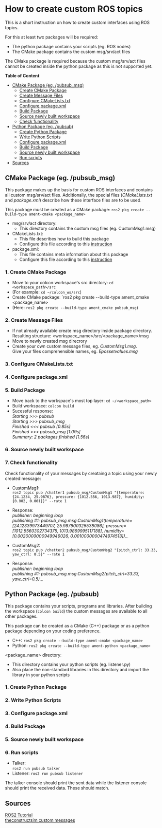# How to create custom ROS topics
This is a short instruction on how to create custom interfaces using ROS topics.  

For this at least two packages will be required:
* The python package contains your scripts (eg. ROS nodes)
* The CMake package contains the custom msg/srv/act files  

The CMake package is required because the custom msg/srv/act files cannot be created inside the python package as this is not supported yet.  

__Table of Content__  
* [CMake Package (eg. /pubsub_msg)](https://github.com/patrickw135/pubsub/blob/master/instructions_custom_topics.md#cmake-package-eg-pubsub_msg)  
  * [Create CMake Package](https://github.com/patrickw135/pubsub/blob/master/instructions_custom_topics.md#1-create-cmake-package)
  * [Create Message Files](https://github.com/patrickw135/pubsub/blob/master/instructions_custom_topics.md#2-create-message-files)
  * [Configure CMakeLists.txt](https://github.com/patrickw135/pubsub/blob/master/instructions_custom_topics.md#3-configure-cmakeliststxt)
  * [Configure package.xml](https://github.com/patrickw135/pubsub/blob/master/instructions_custom_topics.md#4-configure-packagexml)
  * [Build Package](https://github.com/patrickw135/pubsub/blob/master/instructions_custom_topics.md#5-build-package)
  * [Source newly built workspace](https://github.com/patrickw135/pubsub/blob/master/instructions_custom_topics.md#6-source-newly-built-workspace)
  * [Check functionality](https://github.com/patrickw135/pubsub/blob/master/instructions_custom_topics.md#7-check-functionality)
* [Python Package (eg. /pubsub)](https://github.com/patrickw135/pubsub/blob/master/instructions_custom_topics.md#python-package-eg-pubsub)
  * [Create Python Package](https://github.com/patrickw135/pubsub/blob/master/instructions_custom_topics.md#1-create-python-package)
  * [Write Python Scripts](https://github.com/patrickw135/pubsub/blob/master/instructions_custom_topics.md#2-write-python-scripts)
  * [Configure package.xml](https://github.com/patrickw135/pubsub/blob/master/instructions_custom_topics.md#3-configure-packagexml)
  * [Build Package](https://github.com/patrickw135/pubsub/blob/master/instructions_custom_topics.md#4-build-package)
  * [Source newly built workspace](https://github.com/patrickw135/pubsub/blob/master/instructions_custom_topics.md#5-source-newly-built-workspace)
  * [Run scripts](https://github.com/patrickw135/pubsub/blob/master/instructions_custom_topics.md#6-run-scripts)
* [Sources](https://github.com/patrickw135/pubsub/blob/master/instructions_custom_topics.md#sources)







## CMake Package (eg. /pubsub_msg)
This package makes up the basis for custom ROS interfaces and contains all custom msg/srv/act files. Additionally, the special files (_CMakeLists.txt_ and _package.xml_) describe how these interface files are to be used.  

This package must be created as a CMake package: `ros2 pkg create --build-type ament-cmake <package_name>`  

* msg/srv/act directory:
  * This directory contains the custom msg files (eg. CustomMsg1.msg)
* CMakeLists.txt:
  * This file describes how to build this package
  * Configure this file according to this [instruction](https://index.ros.org/doc/ros2/Tutorials/Custom-ROS2-Interfaces/#cmakelists-txt)
* package.xml:
  * This file contains meta information about this package
  * Configure this file according to this [instruction](https://index.ros.org/doc/ros2/Tutorials/Custom-ROS2-Interfaces/#package-xml)


### 1. Create CMake Package
* Move to your colcon workspace's src directory: `cd <workspace_path>/src`
* (For example: `cd ~/colcon_ws/src`)
* Create CMake package: `ros2 pkg create --build-type ament_cmake <package_name>
* (Here: `ros2 pkg create --build-type ament_cmake pubsub_msg`)


### 2. Create Message Files
* If not already available create msg directory inside package directory.  
Resulting structure: <workspace_name>/src/<package_name>/msg
* Move to newly created msg direcrory
* Create your own custom message files, eg. _CustomMsg1.msg_.  
Give your files comprehensible names, eg. _Epossetvalues.msg_


### 3. Configure CMakeLists.txt


### 4. Configure package.xml


### 5. Build Package
* Move back to the workspace's most top layer: `cd ~/<workspace_path>`
* Build workspace: `colcon build`
* Sucessful response:  
_Starting >>> pubsub  
Starting >>> pubsub_msg  
Finished <<< pubsub [0.85s]                                              
Finished <<< pubsub_msg [1.09s]  
Summary: 2 packages finished [1.56s]_


### 6. Source newly built workspace


### 7. Check functionality
Check functionality of your messages by creataing a topic using your newly created message:  
* CustomMsg1:  
`ros2 topic pub /chatter1 pubsub_msg/CustomMsg1 "{temperature: {24.1234, 25.9876}, pressure: {1012.556, 1013.987}, humidity: {0.002, 0.001}}" --rate 1`
* Response:  
_publisher: beginning loop  
publishing #1: pubsub_msg.msg.CustomMsg1(temperature=[24.12339973449707, 25.987600326538086], pressure=[1012.5560302734375, 1013.9869995117188], humidity=[0.0020000000949949026, 0.0010000000474974513])..._  

* CustomMsg2:  
`ros2 topic pub /chatter2 pubsub_msg/CustomMsg2 "{pitch_ctrl: 33.33, yaw_ctrl: 0.5}" --rate 1`
* Response:  
_publisher: beginning loop  
publishing #1: pubsub_msg.msg.CustomMsg2(pitch_ctrl=33.33, yaw_ctrl=0.5)..._





## Python Package (eg. /pubsub)
This package contains your scripts, programs and libraries. After building the workspace (`colcon build`) the custom messages are available to all other packages.  

This package can be created as a CMake (C++) package or as a python package depending on your coding preference.
* C++:    `ros2 pkg create --build-type ament-cmake <package_name>`
* Python: `ros2 pkg create --build-type ament-python <package_name>`  


<package_name> directory:
* This directory contains your python scripts (eg. listener.py)
* Also place the non-standard libraries in this directory and import the library in your python scripts


### 1. Create Python Package

### 2. Write Python Scripts

### 3. Configure package.xml

### 4. Build Package

### 5. Source newly built workspace

### 6. Run scripts
* Talker:  
`ros2 run pubsub talker`
* Listener:
`ros2 run pubsub listener`

The talker console should print the sent data while the listener console should print the received data. These should match.


## Sources  
[ROS2 Tutorial](https://index.ros.org/doc/ros2/Tutorials/Custom-ROS2-Interfaces/#creating-custom-ros-2-msg-and-srv-files)  
[theconstructsim custom messages](https://www.theconstructsim.com/ros2-tutorials-7-how-to-create-a-ros2-custom-message-new/)  
